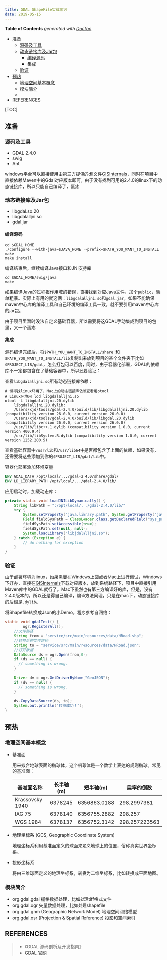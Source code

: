 ```yaml
---
title: GDAL ShapeFile实战笔记
date: 2019-05-15
---
```


<!-- START doctoc generated TOC please keep comment here to allow auto update -->
<!-- DON'T EDIT THIS SECTION, INSTEAD RE-RUN doctoc TO UPDATE -->
**Table of Contents**  *generated with [DocToc](https://github.com/thlorenz/doctoc)*

- [准备](#%E5%87%86%E5%A4%87)
  - [源码及工具](#%E6%BA%90%E7%A0%81%E5%8F%8A%E5%B7%A5%E5%85%B7)
  - [动态链接库及Jar包](#%E5%8A%A8%E6%80%81%E9%93%BE%E6%8E%A5%E5%BA%93%E5%8F%8Ajar%E5%8C%85)
    - [编译源码](#%E7%BC%96%E8%AF%91%E6%BA%90%E7%A0%81)
    - [集成](#%E9%9B%86%E6%88%90)
  - [验证](#%E9%AA%8C%E8%AF%81)
- [预热](#%E9%A2%84%E7%83%AD)
  - [地理空间基本概念](#%E5%9C%B0%E7%90%86%E7%A9%BA%E9%97%B4%E5%9F%BA%E6%9C%AC%E6%A6%82%E5%BF%B5)
  - [模块简介](#%E6%A8%A1%E5%9D%97%E7%AE%80%E4%BB%8B)
  - [](#)
- [REFERENCES](#references)

<!-- END doctoc generated TOC please keep comment here to allow auto update -->


[TOC]

## 准备

### 源码及工具

* GDAL 2.4.0
* swig
* Ant 

windows平台可以直接使用由第三方提供的dll文件[GISInternals](<http://www.gisinternals.com/release.php>)，同时在项目中直接依赖Maven中的Gdal对应版本即可，由于没有找到可用的2.4.0的linux下的动态链接库，所以只能自己编译了，蛋疼

### 动态链接库及Jar包

* libgdal.so.20
* libgdalalljni.so
* gdal.jar

#### 编译源码

```shell
cd $GDAL_HOME
./configure --with-java=$JAVA_HOME --prefix=$PATH_YOU_WANT_TO_INSTALL
make
make install
```

编译结束后，继续编译Java接口和JNI支持库

```shell
cd $GDAL_HOME/swig/java
make
```

如果编译Java的过程报作用域的错误，直接找到对应Java文件，加个`public`，简单粗暴。实际上有用的就这俩：`libgdalalljni.so`和`gdal.jar`，如果不能确保maven中心库的编译工具和自己环境的编译工具一致，就不要引用maven中心库的jar包。

由于项目里暂时没法自定义基础容器，所以需要将这GDAL手动集成到项目的包里，又一个蛋疼

#### 集成

源码编译完成后，将`$PATH_YOU_WANT_TO_INSTALL/share `和`$PATH_YOU_WANT_TO_INSTALL/lib`复制出来放到项目的某个文件夹下比如`$PROJECT_LIB/gdal`，怎么打包可以百度，同时，由于容器化部署，GDAL的依赖库不一定都包含在了基础容器中，所以还要验证：

查看`libgdalalljni.so`所有动态链接库依赖：

```shell
# 懒得找linux环境了，Mac上的动态链接库依赖查看用otool
# Linux环境用 ldd libgdalalljni.so 
otool -L libgdalalljni.20.dylib 
	libgdalalljni.20.dylib:
	/Users/xjd/tools/gdal-2.4.0/build/lib/libgdalalljni.20.dylib (compatibility version 26.0.0, current version 26.0.0)
	/Users/xjd/tools/gdal-2.4.0/build/lib/libgdal.20.dylib (compatibility version 26.0.0, current version 26.0.0)
	/usr/lib/libc++.1.dylib (compatibility version 1.0.0, current version 400.9.4)
	/usr/lib/libSystem.B.dylib (compatibility version 1.0.0, current version 1252.200.5)
```

查看基础容器中`/usr/lib`和`/usr/lib64`中是否都包含了上面的依赖，如果没有，还需要将这些添加到你的`$PROJECT_LIB/gdal/lib`中。

容器化部署添加环境变量

```dockerfile
ENV GDAL_DATA /opt/local/.../gdal-2.4.0/share/gdal/
ENV LD_LIBRARY_PATH /opt/local/.../gdal-2.4.0/lib/
```

应用启动时，加载动态库：

```java
private static void loadJNILibDynamically() {
    String libPath = ":/opt/local/.../gdal-2.4.0/lib/"
    try {
        System.setProperty("java.library.path", System.getProperty("java.library.path") + libPath);
        Field fieldSysPath = ClassLoader.class.getDeclaredField("sys_paths");
        fieldSysPath.setAccessible(true);
        fieldSysPath.set(null, null);
        System.loadLibrary("libjdalalljni.so");
    } catch (Exception e) {
        // do nothing for exception
    }
}
```

### 验证

由于部署环境为linux，如果需要在Windows上面或者Mac上进行调试，Windows下好办，直接在[GISInternals](<http://www.gisinternals.com/release.php>)下载对应版本，放到系统路径下，项目中直接引用Maven库中的GDAL就行了。Mac下虽然也有第三方编译好的库，但是，没有2.4.0版本的，所以还是得自己编译，编译方法同理，只是在mac下，动态链接库的后缀是`.dylib`。

将Shapefile转换成Json的小Demo，程序参考自网络：

```java
static void gdalTest() {
		ogr.RegisterAll();
    //文件路径
    String from = "service/src/main/resources/data/HRoad.shp";
    //转换后的文件路径
    String to = "service/src/main/resources/data/HRoad.json";
    //打开数据
    DataSource ds = ogr.Open(from,0);
    if (ds == null) {
      // something is wrong.
    }
  
    Driver dv = ogr.GetDriverByName("GeoJSON");
    if (dv == null) {
      // something is wrong.
    }
  
    dv.CopyDataSource(ds, to);
    System.out.println("转换成功！");
}
```

## 预热 

### 地理空间基本概念

* 基准面

  用来拟合地球表面的椭球体，这个椭球体是一个数学上表达的规则椭球。常见的基准面：

  | 基准面名称      | 长半轴(m) | 短半轴(m)    | 扁率的倒数    |
  | --------------- | --------- | ------------ | ------------- |
  | Krassovsky 1940 | 6378245   | 6356863.0188 | 298.2997381   |
  | IAG 75          | 6378140   | 6356755.2882 | 298.257       |
  | WGS 1984        | 6378137   | 6356752.3142 | 298.257223563 |

* 地理坐标系 (GCS, Geographic Coordinate System)

  地理坐标系利用基准面定义的球面来定义地球上的位置，俗称真实世界坐标系。

* 投影坐标系

  将由三维球面定义的地理坐标系，转换为二维坐标系，比如转换成平面地图。

### 模块简介

* org.gdal.gdal 栅格数据处理，比如处理tiff格式文件
* org.gdal.ogr 矢量数据处理，比如处理shapefile
* org.gdal.gnm (Geographic Network Model) 地理空间网络模型
* org.gdal.osr (Projection & Spatial Reference) 投影和空间索引

### 

## REFERENCES

> * 《GDAL 源码剖析及开发指南》
> * [GDAL 官网]([https://www.gdal.org](https://www.gdal.org/))
